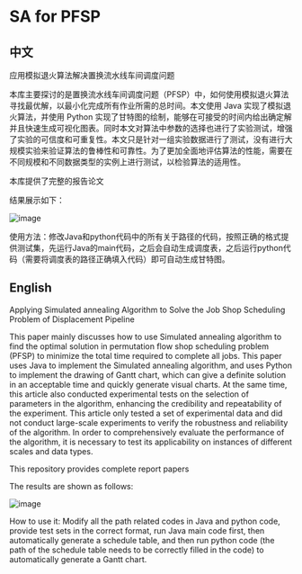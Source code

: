# SA for PFSP
## 中文

 应用模拟退火算法解决置换流水线车间调度问题
 
 本库主要探讨的是置换流水线车间调度问题（PFSP）中，如何使用模拟退火算法寻找最优解，以最小化完成所有作业所需的总时间。本文使用 Java 实现了模拟退火算法，并使用 Python 实现了甘特图的绘制，能够在可接受的时间内给出确定解并且快速生成可视化图表。同时本文对算法中参数的选择也进行了实验测试，增强了实验的可信度和可重复性。本文只是针对一组实验数据进行了测试，没有进行大规模实验来验证算法的鲁棒性和可靠性。为了更加全面地评估算法的性能，需要在不同规模和不同数据类型的实例上进行测试，以检验算法的适用性。

 本库提供了完整的报告论文
 
 结果展示如下：
 
 ![image](https://github.com/102365478/SA-for-PFSP/assets/25652981/5da60c57-cb7f-4832-ac5d-5e47745b0695)

 使用方法：修改Java和python代码中的所有关于路径的代码，按照正确的格式提供测试集，先运行Java的main代码，之后会自动生成调度表，之后运行python代码（需要将调度表的路径正确填入代码）即可自动生成甘特图。

## English
Applying Simulated annealing Algorithm to Solve the Job Shop Scheduling Problem of Displacement Pipeline

This paper mainly discusses how to use Simulated annealing algorithm to find the optimal solution in permutation flow shop scheduling problem (PFSP) to minimize the total time required to complete all jobs. This paper uses Java to implement the Simulated annealing algorithm, and uses Python to implement the drawing of Gantt chart, which can give a definite solution in an acceptable time and quickly generate visual charts. At the same time, this article also conducted experimental tests on the selection of parameters in the algorithm, enhancing the credibility and repeatability of the experiment. This article only tested a set of experimental data and did not conduct large-scale experiments to verify the robustness and reliability of the algorithm. In order to comprehensively evaluate the performance of the algorithm, it is necessary to test its applicability on instances of different scales and data types.

This repository provides complete report papers

The results are shown as follows:

 ![image](https://github.com/102365478/SA-for-PFSP/assets/25652981/5da60c57-cb7f-4832-ac5d-5e47745b0695)

How to use it: Modify all the path related codes in Java and python code, provide test sets in the correct format, run Java main code first, then automatically generate a schedule table, and then run python code (the path of the schedule table needs to be correctly filled in the code) to automatically generate a Gantt chart.
